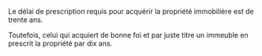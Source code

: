 Le délai de prescription requis pour acquérir la propriété immobilière est de trente ans.

Toutefois, celui qui acquiert de bonne foi et par juste titre un immeuble en prescrit la propriété par dix ans.
